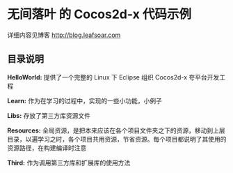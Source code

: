 # 无间落叶 的 Cocos2d-x 代码示例

详细内容见博客 <http://blog.leafsoar.com>

## 目录说明

**HelloWorld:** 提供了一个完整的 Linux 下 Eclipse 组织 Cocos2d-x 夸平台开发工程

**Learn:** 作为在学习的过程中，实现的一些小功能，小例子

**Libs:** 存放了第三方库资源文件

**Resources:** 全局资源，是把本来应该在各个项目文件夹之下的资源，移动到上层目录，以遍学习之时，各个项目共用资源，节省资源。每个项目都说明了其使用的资源路径，在构建编译时注意

**Third:** 作为调用第三方库和扩展库的使用方法

